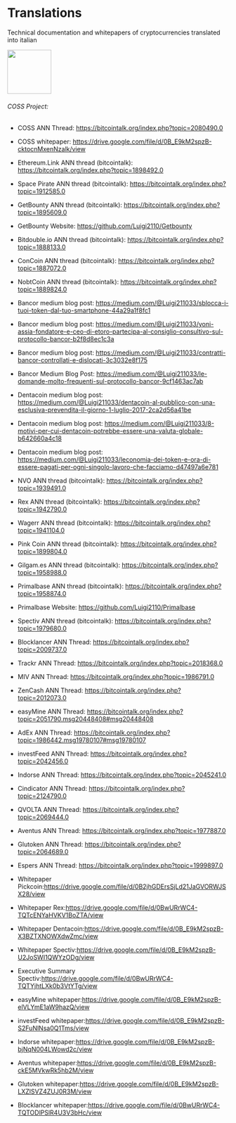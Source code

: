 # Translations
Technical documentation and whitepapers of cryptocurrencies translated into italian

<img src="https://raw.githubusercontent.com/Luigi2110/Translations/master/img/0fVlVtzv_400x400.jpg" width="100" height="100">

###### COSS Project:

* COSS ANN Thread: https://bitcointalk.org/index.php?topic=2080490.0
* COSS whitepaper: https://drive.google.com/file/d/0B_E9kM2spzB-cktocnMxenNzalk/view

* Ethereum.Link ANN thread (bitcointalk): https://bitcointalk.org/index.php?topic=1898492.0
* Space Pirate ANN thread (bitcointalk): https://bitcointalk.org/index.php?topic=1912585.0
* GetBounty ANN thread (bitcointalk): https://bitcointalk.org/index.php?topic=1895609.0
* GetBounty Website: https://github.com/Luigi2110/Getbounty
* Bitdouble.io ANN thread (bitcointalk): https://bitcointalk.org/index.php?topic=1888133.0
* ConCoin ANN thread (bitcointalk): https://bitcointalk.org/index.php?topic=1887072.0
* NobtCoin ANN thread (bitcointalk): https://bitcointalk.org/index.php?topic=1889824.0
* Bancor medium blog post: https://medium.com/@Luigi211033/sblocca-i-tuoi-token-dal-tuo-smartphone-44a29a1f8fc1
* Bancor medium blog post: https://medium.com/@Luigi211033/yoni-assia-fondatore-e-ceo-di-etoro-partecipa-al-consiglio-consultivo-sul-protocollo-bancor-b2f8d8ec1c3a
* Bancor medium blog post: https://medium.com/@Luigi211033/contratti-bancor-controllati-e-dislocati-3c3032e8f175
* Bancor Medium Blog Post: https://medium.com/@Luigi211033/le-domande-molto-frequenti-sul-protocollo-bancor-9cf1463ac7ab
* Dentacoin medium blog post: https://medium.com/@Luigi211033/dentacoin-al-pubblico-con-una-esclusiva-prevendita-il-giorno-1-luglio-2017-2ca2d56a41be
* Dentacoin medium blog post: https://medium.com/@Luigi211033/8-motivi-per-cui-dentacoin-potrebbe-essere-una-valuta-globale-b642660a4c18
* Dentacoin medium blog post: https://medium.com/@Luigi211033/leconomia-dei-token-e-ora-di-essere-pagati-per-ogni-singolo-lavoro-che-facciamo-d47497a6e781
* NVO ANN thread (bitcointalk): https://bitcointalk.org/index.php?topic=1939491.0
* Rex ANN thread (bitcointalk): https://bitcointalk.org/index.php?topic=1942790.0
* Wagerr ANN thread (bitcointalk): https://bitcointalk.org/index.php?topic=1941104.0
* Pink Coin ANN thread (bitcointalk): https://bitcointalk.org/index.php?topic=1899804.0
* Gilgam.es ANN thread (bitcointalk): https://bitcointalk.org/index.php?topic=1958988.0
* Primalbase ANN thread (bitcointalk): https://bitcointalk.org/index.php?topic=1958874.0
* Primalbase Website: https://github.com/Luigi2110/Primalbase
* Spectiv ANN thread (bitcointalk): https://bitcointalk.org/index.php?topic=1979680.0
* Blocklancer ANN Thread: https://bitcointalk.org/index.php?topic=2009737.0
* Trackr ANN Thread: https://bitcointalk.org/index.php?topic=2018368.0
* MIV ANN Thread: https://bitcointalk.org/index.php?topic=1986791.0
* ZenCash ANN Thread: https://bitcointalk.org/index.php?topic=2012073.0
* easyMine ANN Thread: https://bitcointalk.org/index.php?topic=2051790.msg20448408#msg20448408
* AdEx ANN Thread: https://bitcointalk.org/index.php?topic=1986442.msg19780107#msg19780107
* investFeed ANN Thread: https://bitcointalk.org/index.php?topic=2042456.0
* Indorse ANN Thread: https://bitcointalk.org/index.php?topic=2045241.0
* Cindicator ANN Thread: https://bitcointalk.org/index.php?topic=2124790.0
* QVOLTA ANN Thread: https://bitcointalk.org/index.php?topic=2069444.0
* Aventus ANN Thread: https://bitcointalk.org/index.php?topic=1977887.0
* Glutoken ANN Thread: https://bitcointalk.org/index.php?topic=2064689.0
* Espers ANN Thread: https://bitcointalk.org/index.php?topic=1999897.0
* Whitepaper Pickcoin:https://drive.google.com/file/d/0B2jhGDErsSjLd21JaGVORWJSX28/view
* Whitepaper Rex:https://drive.google.com/file/d/0BwURrWC4-TQTcENYaHVKV1BoZTA/view
* Whitepaper Dentacoin:https://drive.google.com/file/d/0B_E9kM2spzB-X3BZTXNOWXdwZmc/view
* Whitepaper Spectiv:https://drive.google.com/file/d/0B_E9kM2spzB-U2JoSWI1QWYzODg/view
* Executive Summary Spectiv:https://drive.google.com/file/d/0BwURrWC4-TQTYjhtLXk0b3VtYTg/view
* easyMine whitepaper:https://drive.google.com/file/d/0B_E9kM2spzB-elVLYmE1aW9hazQ/view
* investFeed whitepaper:https://drive.google.com/file/d/0B_E9kM2spzB-S2FuNlNsa0Q1Tms/view
* Indorse whitepaper:https://drive.google.com/file/d/0B_E9kM2spzB-bjNqN004LWowd2c/view
* Aventus whitepaper:https://drive.google.com/file/d/0B_E9kM2spzB-ckE5MVkwRk5hb2M/view
* Glutoken whitepaper:https://drive.google.com/file/d/0B_E9kM2spzB-LXZlSVZ4ZUJ0R3M/view
* Blocklancer whitepaper:https://drive.google.com/file/d/0BwURrWC4-TQTODlPSlR4U3V3bHc/view
